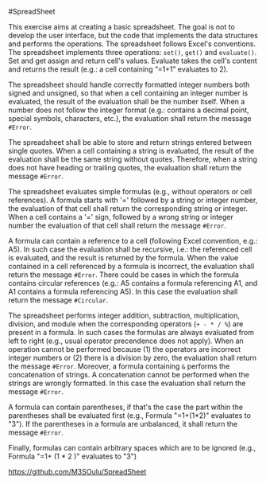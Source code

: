 #SpreadSheet

This exercise aims at creating a basic spreadsheet. The goal is not to develop the user interface, but the code that implements the data structures and performs the operations. The spreadsheet follows Excel's conventions. The spreadsheet implements three operations: `set()`, `get()` and `evaluate()`. Set and get assign and return cell's values. Evaluate takes the cell's content and returns the result (e.g.: a cell containing “=1+1” evaluates to 2).

The spreadsheet should handle correctly formatted integer numbers both signed and unsigned, so that when a cell containing an integer number is evaluated, the result of the evaluation shall be the number itself.
When a number does not follow the integer format (e.g.: contains a decimal point, special symbols, characters, etc.), the evaluation shall return the message `#Error`.

The spreadsheet shall be able to store and return strings entered between single quotes. When a cell containing a string is evaluated, the result of the evaluation shall be the same string without quotes.
Therefore, when a string does not have heading or trailing quotes, the evaluation shall return the message `#Error`.

The spreadsheet evaluates simple formulas (e.g., without operators or cell references). A formula starts with '=' followed by a string or integer number, the evaluation of that cell shall return the corresponding string or integer.
When a cell contains a '=' sign, followed by a wrong string or integer number the evaluation of that cell shall return the message `#Error`.

A formula can contain a reference to a cell (following Excel convention, e.g.: A5). In such case the evaluation shall be recursive, i.e.: the referenced cell is evaluated, and the result is returned by the formula.
When the value contained in a cell referenced by a formula is incorrect, the evaluation shall return the message `#Error`.
There could be cases in which the formula contains circular references (e.g.: A5 contains a formula referencing A1, and A1 contains a formula referencing A5). In this case the evaluation shall return the message `#Circular`.

The spreadsheet performs integer addition, subtraction, multiplication, division, and module when the corresponding operators (`+ - * / %`) are present in a formula. In such cases the formulas are always evaluated from left to right (e.g., usual operator precendence does not apply). When an operation cannot be performed because (1) the operators are incorrect integer numbers or (2) there is a division by zero, the evaluation shall return the message `#Error`.
Moreover, a formula containing `&` performs the concatenation of strings.
A concatenation cannot be performed when the strings are wrongly formatted. In this case the evaluation shall return the message `#Error`.

A formula can contain parentheses, if that's the case the part within the parentheses shall be evaluated first (e.g., Formula "=1+(1\*2)"
evaluates to "3"). If the parentheses in a formula are unbalanced, it shall return the message `#Error`.

Finally, formulas can contain arbitrary spaces which are to be ignored (e.g., Formula  "=1+ (1 \* 2 )" evaluates to "3")

https://github.com/M3SOulu/SpreadSheet
